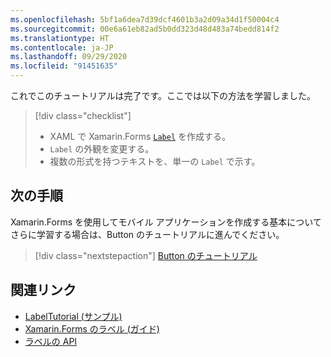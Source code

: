 ```yaml
---
ms.openlocfilehash: 5bf1a6dea7d39dcf4601b3a2d09a34d1f50004c4
ms.sourcegitcommit: 00e6a61eb82ad5b0dd323d48d483a74bedd814f2
ms.translationtype: HT
ms.contentlocale: ja-JP
ms.lasthandoff: 09/29/2020
ms.locfileid: "91451635"
---
```

これでこのチュートリアルは完了です。ここでは以下の方法を学習しました。

> [!div class="checklist"]
>
> - XAML で Xamarin.Forms [`Label`](xref:Xamarin.Forms.Label) を作成する。
> - `Label` の外観を変更する。
> - 複数の形式を持つテキストを、単一の `Label` で示す。

## <a name="next-steps"></a>次の手順

Xamarin.Forms を使用してモバイル アプリケーションを作成する基本についてさらに学習する場合は、Button のチュートリアルに進んでください。

> [!div class="nextstepaction"]
> [Button のチュートリアル](~/get-started/tutorials/button/index.yml)

## <a name="related-links"></a>関連リンク

- [LabelTutorial (サンプル)](/samples/xamarin/xamarin-forms-samples/getstarted-tutorials-labeltutorial/)
- [Xamarin.Forms のラベル (ガイド)](~/xamarin-forms/user-interface/text/label.md)
- [ラベルの API](xref:Xamarin.Forms.Label)